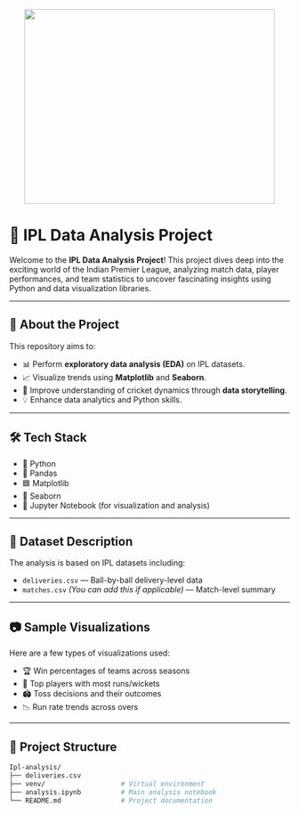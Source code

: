 <div align="center">
  <img height="350" width=450 src="https://user-images.githubusercontent.com/74038190/212748842-9fcbad5b-6173-4175-8a61-521f3dbb7514.gif"  />
</div>

# 🏏 IPL Data Analysis Project

Welcome to the **IPL Data Analysis Project**! This project dives deep into the exciting world of the Indian Premier League, analyzing match data, player performances, and team statistics to uncover fascinating insights using Python and data visualization libraries.

---

## 📌 About the Project

This repository aims to:

- 📊 Perform **exploratory data analysis (EDA)** on IPL datasets.
- 📈 Visualize trends using **Matplotlib** and **Seaborn**.
- 🧠 Improve understanding of cricket dynamics through **data storytelling**.
- 💡 Enhance data analytics and Python skills.

- ---

## 🛠️ Tech Stack

- 🐍 Python
- 📘 Pandas
- 🟦 Matplotlib
- 🌊 Seaborn
- 📁 Jupyter Notebook (for visualization and analysis)

---

## 📂 Dataset Description

The analysis is based on IPL datasets including:

- `deliveries.csv` — Ball-by-ball delivery-level data
- `matches.csv` *(You can add this if applicable)* — Match-level summary

---


## 📷 Sample Visualizations

Here are a few types of visualizations used:

- 🏆 Win percentages of teams across seasons
- 🧢 Top players with most runs/wickets
- 🏟️ Toss decisions and their outcomes
- 📉 Run rate trends across overs

---

## 📁 Project Structure

```bash
Ipl-analysis/
├── deliveries.csv
├── venv/                   # Virtual environment
├── analysis.ipynb          # Main analysis notebook
└── README.md               # Project documentation





